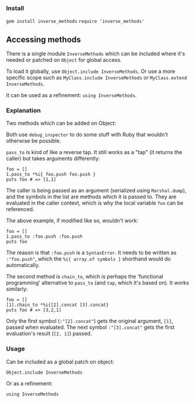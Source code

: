 ### Install

`gem install inverse_methods`
`require 'inverse_methods'`

## Accessing methods

There is a single module `InverseMethods` which can be included where it's needed or patched on `Object` for global access.

To load it globally, use `Object.include InverseMethods`. Or use a more specific scope such as `MyClass.include InverseMethods` or `MyClass.extend InverseMethods`.

It can be used as a refinement: `using InverseMethods`.

### Explanation

Two methods which can be added on Object:

Both use `debug_inspector` to do some stuff with Ruby that wouldn't otherwise be possible.

`pass_to` is kind of like a reverse tap. It still works as a "tap" (it returns the caller) but takes arguments differently:

    foo = []
    1.pass_to *%i{ foo.push foo.push }
    puts foo # => [1,1]

The caller is being passed as an argument (serialized using `Marshal.dump`), and the symbols in the list are methods which it is passed to. They are evaluated in the caller context, which is why the local variable `foo` can be referenced.

The above example, if modified like so, wouldn't work:

    foo = []
    1.pass_to :foo.push :foo.push
    puts foo

The reason is that `:foo.push` is a `SyntaxError`. It needs to be written as `:"foo.push"`, which the `%i{ array.of symbols }` shorthand would do automatically.

The second method is `chain_to`, which is perhaps the 'functional programming' alternative to `pass_to` (and `tap`, which it's based on). It works similarly:

    foo = []
    [1].chain_to *%i{[2].concat [3].concat}
    puts foo # => [3,2,1]

Only the first symbol (`:"[2].concat"`) gets the original argument, `[1]`, passed when evaluated. The next symbol `:"[3].concat"` gets the first evaluation's result (`[2, 1]`) passed.

### Usage

Can be included as a global patch on object:

    Object.include InverseMethods

Or as a refinement:

    using InverseMethods
